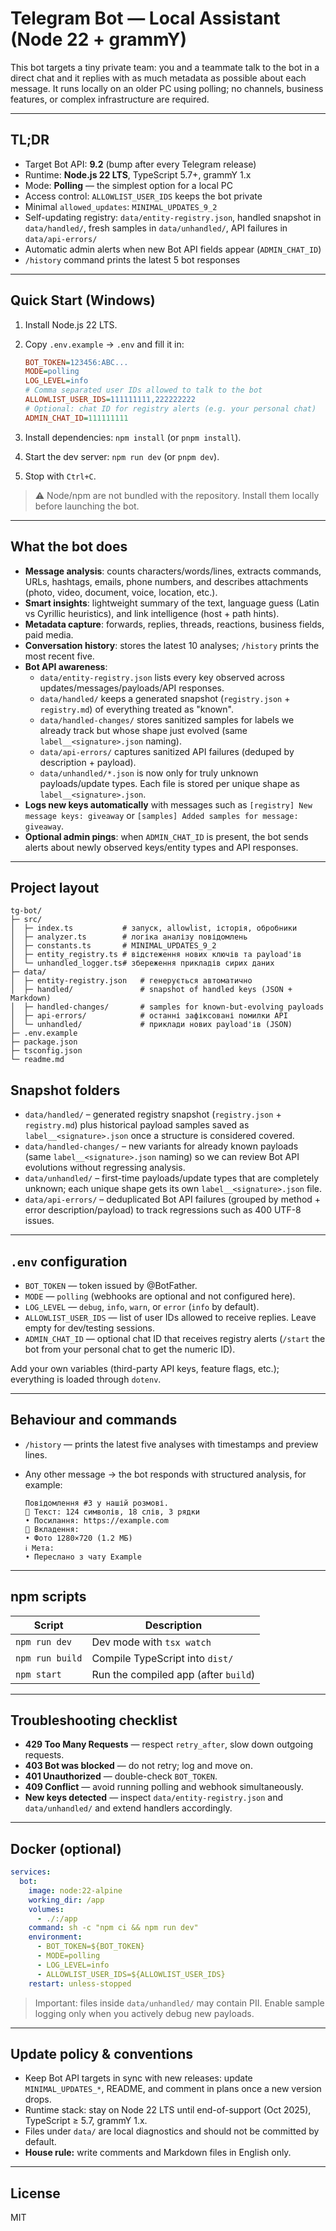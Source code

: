 # Telegram Bot — Local Assistant (Node 22 + grammY)

This bot targets a tiny private team: you and a teammate talk to the bot in a direct chat and it replies with as much metadata as possible about each message. It runs locally on an older PC using polling; no channels, business features, or complex infrastructure are required.

---

## TL;DR

- Target Bot API: **9.2** (bump after every Telegram release)
- Runtime: **Node.js 22 LTS**, TypeScript 5.7+, grammY 1.x
- Mode: **Polling** — the simplest option for a local PC
- Access control: `ALLOWLIST_USER_IDS` keeps the bot private
- Minimal `allowed_updates`: `MINIMAL_UPDATES_9_2`
- Self-updating registry: `data/entity-registry.json`, handled snapshot in `data/handled/`, fresh samples in `data/unhandled/`, API failures in `data/api-errors/`
- Automatic admin alerts when new Bot API fields appear (`ADMIN_CHAT_ID`)
- `/history` command prints the latest 5 bot responses

---

## Quick Start (Windows)

1. Install Node.js 22 LTS.
2. Copy `.env.example` → `.env` and fill it in:

   ```ini
   BOT_TOKEN=123456:ABC...
   MODE=polling
   LOG_LEVEL=info
   # Comma separated user IDs allowed to talk to the bot
   ALLOWLIST_USER_IDS=111111111,222222222
   # Optional: chat ID for registry alerts (e.g. your personal chat)
   ADMIN_CHAT_ID=111111111
   ```

3. Install dependencies: `npm install` (or `pnpm install`).
4. Start the dev server: `npm run dev` (or `pnpm dev`).
5. Stop with `Ctrl+C`.

> ⚠️ Node/npm are not bundled with the repository. Install them locally before launching the bot.

---

## What the bot does

- **Message analysis**: counts characters/words/lines, extracts commands, URLs, hashtags, emails, phone numbers, and describes attachments (photo, video, document, voice, location, etc.).
- **Smart insights**: lightweight summary of the text, language guess (Latin vs Cyrillic heuristics), and link intelligence (host + path hints).
- **Metadata capture**: forwards, replies, threads, reactions, business fields, paid media.
- **Conversation history**: stores the latest 10 analyses; `/history` prints the most recent five.
- **Bot API awareness**:
  - `data/entity-registry.json` lists every key observed across updates/messages/payloads/API responses.
  - `data/handled/` keeps a generated snapshot (`registry.json` + `registry.md`) of everything treated as "known".
  - `data/handled-changes/` stores sanitized samples for labels we already track but whose shape just evolved (same `label__<signature>.json` naming).
  - `data/api-errors/` captures sanitized API failures (deduped by description + payload).
  - `data/unhandled/*.json` is now only for truly unknown payloads/update types. Each file is stored per unique shape as `label__<signature>.json`.
- **Logs new keys automatically** with messages such as `[registry] New message keys: giveaway` or `[samples] Added samples for message: giveaway`.
- **Optional admin pings**: when `ADMIN_CHAT_ID` is present, the bot sends alerts about newly observed keys/entity types and API responses.

---

## Project layout

```
tg-bot/
├─ src/
│  ├─ index.ts           # запуск, allowlist, історія, обробники
│  ├─ analyzer.ts        # логіка аналізу повідомлень
│  ├─ constants.ts       # MINIMAL_UPDATES_9_2
│  ├─ entity_registry.ts # відстеження нових ключів та payload'ів
│  └─ unhandled_logger.ts# збереження прикладів сирих даних
├─ data/
│  ├─ entity-registry.json   # генерується автоматично
│  ├─ handled/               # snapshot of handled keys (JSON + Markdown)
│  ├─ handled-changes/       # samples for known-but-evolving payloads
│  ├─ api-errors/            # останні зафіксовані помилки API
│  └─ unhandled/             # приклади нових payload'ів (JSON)
├─ .env.example
├─ package.json
├─ tsconfig.json
└─ readme.md
```

## Snapshot folders

- `data/handled/` – generated registry snapshot (`registry.json` + `registry.md`) plus historical payload samples saved as `label__<signature>.json` once a structure is considered covered.
- `data/handled-changes/` – new variants for already known payloads (same `label__<signature>.json` naming) so we can review Bot API evolutions without regressing analysis.
- `data/unhandled/` – first-time payloads/update types that are completely unknown; each unique shape gets its own `label__<signature>.json` file.
- `data/api-errors/` – deduplicated Bot API failures (grouped by method + error description/payload) to track regressions such as 400 UTF-8 issues.

---

## `.env` configuration

- `BOT_TOKEN` — token issued by @BotFather.
- `MODE` — `polling` (webhooks are optional and not configured here).
- `LOG_LEVEL` — `debug`, `info`, `warn`, or `error` (`info` by default).
- `ALLOWLIST_USER_IDS` — list of user IDs allowed to receive replies. Leave empty for dev/testing sessions.
- `ADMIN_CHAT_ID` — optional chat ID that receives registry alerts (`/start` the bot from your personal chat to get the numeric ID).

Add your own variables (third-party API keys, feature flags, etc.); everything is loaded through `dotenv`.

---

## Behaviour and commands

- `/history` — prints the latest five analyses with timestamps and preview lines.
- Any other message → the bot responds with structured analysis, for example:

  ```
  Повідомлення #3 у нашій розмові.
  📝 Текст: 124 символів, 18 слів, 3 рядки
  • Посилання: https://example.com
  📎 Вкладення:
  • Фото 1280×720 (1.2 МБ)
  ℹ️ Мета:
  • Переслано з чату Example
  ```

---

## npm scripts

| Script         | Description                              |
|----------------|------------------------------------------|
| `npm run dev`  | Dev mode with `tsx watch`
| `npm run build`| Compile TypeScript into `dist/`
| `npm start`    | Run the compiled app (after `build`)

---

## Troubleshooting checklist

- **429 Too Many Requests** — respect `retry_after`, slow down outgoing requests.
- **403 Bot was blocked** — do not retry; log and move on.
- **401 Unauthorized** — double-check `BOT_TOKEN`.
- **409 Conflict** — avoid running polling and webhook simultaneously.
- **New keys detected** — inspect `data/entity-registry.json` and `data/unhandled/` and extend handlers accordingly.

---

## Docker (optional)

```yaml
services:
  bot:
    image: node:22-alpine
    working_dir: /app
    volumes:
      - ./:/app
    command: sh -c "npm ci && npm run dev"
    environment:
      - BOT_TOKEN=${BOT_TOKEN}
      - MODE=polling
      - LOG_LEVEL=info
      - ALLOWLIST_USER_IDS=${ALLOWLIST_USER_IDS}
    restart: unless-stopped
```

> Important: files inside `data/unhandled/` may contain PII. Enable sample logging only when you actively debug new payloads.

---

## Update policy & conventions

- Keep Bot API targets in sync with new releases: update `MINIMAL_UPDATES_*`, README, and comment in plans once a new version drops.
- Runtime stack: stay on Node 22 LTS until end-of-support (Oct 2025), TypeScript ≥ 5.7, grammY 1.x.
- Files under `data/` are local diagnostics and should not be committed by default.
- **House rule:** write comments and Markdown files in English only.

---

## License

MIT

